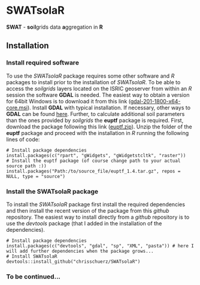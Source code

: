 # SWATsolaR
**SWAT** - **so**i**l**grids data **a**ggregation in **R**


## Installation

### Install required software
To use the *SWATsolaR* package requires some other software and *R* packages to install prior to the installation of *SWATsolaR*. To be able to access the *soilgrids* layers located on the ISRIC geoserver from within an *R* session the software **GDAL** is needed. The easiest way to obtain a version for 64bit Windows is to download it from this link ([gdal-201-1800-x64-core.msi](http://download.gisinternals.com/sdk/downloads/release-1800-x64-gdal-2-1-3-mapserver-7-0-4/gdal-201-1800-x64-core.msi)). Install **GDAL** with typical installation. If necessary, other ways to **GDAL** can be found [here](https://trac.osgeo.org/gdal/wiki/DownloadingGdalBinaries).
Further, to calculate additional soil parameters than the ones provided by *soilgrids* the **euptf** package is required. First, download the package following this link ([euptf.zip](http://eusoils.jrc.ec.europa.eu/public_path/shared_folder/themes/euptf.zip)). Unzip the folder of the **euptf** package and proceed with the installation in *R* running the following lines of code:
```{r}
# Install package dependencies
install.packages(c("rpart", "gWidgets", "gWidgetstcltk", "raster"))
# Install the euptf package (of course change path to your actual source path :))
install.packages("Path:/to/source_file/euptf_1.4.tar.gz", repos = NULL, type = "source")
```
### Install the SWATsolaR package
To install the *SWATsolaR* package first install the required dependencies and then install the recent version of the package from this *github* repository. The easiest way to install directly from a *github* repository is to use the *devtools* package (that I added in the installation of the dependencies).
```{r}
# Install package dependencies
install.packages(c("devtools", "gdal", "sp", "XML", "pasta")) # here I will add further dependencies when the package grows... 
# Install SWATsolaR
devtools::install_github("chrisschuerz/SWATsolaR")
```

### To be continued...
